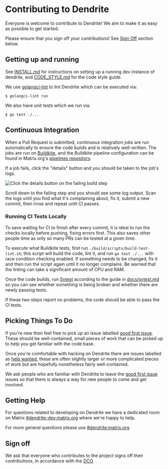 # Contributing to Dendrite

Everyone is welcome to contribute to Dendrite! We aim to make it as easy as
possible to get started.

Please ensure that you sign off your contributions! See [Sign Off](#sign-off)
section below.

## Getting up and running

See [INSTALL.md](INSTALL.md) for instructions on setting up a running dev
instance of dendrite, and [CODE_STYLE.md](CODE_STYLE.md) for the code style
guide.

We use [golangci-lint](https://github.com/golangci/golangci-lint) to lint
Dendrite which can be executed via:

```
$ golangci-lint run
```

We also have unit tests which we run via:

```
$ go test ./...
```

## Continuous Integration

When a Pull Request is submitted, continuous integration jobs are run
automatically to ensure the code builds and is relatively well-written. The jobs
are run on [Buildkite](https://buildkite.com/matrix-dot-org/dendrite/), and the
Buildkite pipeline configuration can be found in Matrix.org's [pipelines
repository](https://github.com/matrix-org/pipelines).

If a job fails, click the "details" button and you should be taken to the job's
logs.

![Click the details button on the failing build
step](https://raw.githubusercontent.com/matrix-org/dendrite/main/docs/images/details-button-location.jpg)

Scroll down to the failing step and you should see some log output. Scan the
logs until you find what it's complaining about, fix it, submit a new commit,
then rinse and repeat until CI passes.

### Running CI Tests Locally

To save waiting for CI to finish after every commit, it is ideal to run the
checks locally before pushing, fixing errors first. This also saves other people
time as only so many PRs can be tested at a given time.

To execute what Buildkite tests, first run `./build/scripts/build-test-lint.sh`; this
script will build the code, lint it, and run `go test ./...` with race condition
checking enabled. If something needs to be changed, fix it and then run the
script again until it no longer complains. Be warned that the linting can take a
significant amount of CPU and RAM.

Once the code builds, run [Sytest](https://github.com/matrix-org/sytest)
according to the guide in
[docs/sytest.md](https://github.com/matrix-org/dendrite/blob/main/docs/sytest.md#using-a-sytest-docker-image)
so you can see whether something is being broken and whether there are newly
passing tests.

If these two steps report no problems, the code should be able to pass the CI
tests.


## Picking Things To Do

If you're new then feel free to pick up an issue labelled [good first
issue](https://github.com/matrix-org/dendrite/labels/good%20first%20issue).
These should be well-contained, small pieces of work that can be picked up to
help you get familiar with the code base.

Once you're comfortable with hacking on Dendrite there are issues labelled as
[help wanted](https://github.com/matrix-org/dendrite/labels/help-wanted),
these are often slightly larger or more complicated pieces of work but are
hopefully nonetheless fairly well-contained.

We ask people who are familiar with Dendrite to leave the [good first
issue](https://github.com/matrix-org/dendrite/labels/good%20first%20issue)
issues so that there is always a way for new people to come and get involved.

## Getting Help

For questions related to developing on Dendrite we have a dedicated room on
Matrix [#dendrite-dev:matrix.org](https://matrix.to/#/#dendrite-dev:matrix.org)
where we're happy to help.

For more general questions please use
[#dendrite:matrix.org](https://matrix.to/#/#dendrite:matrix.org).

## Sign off

We ask that everyone who contributes to the project signs off their
contributions, in accordance with the
[DCO](https://github.com/matrix-org/matrix-spec/blob/main/CONTRIBUTING.rst#sign-off).
